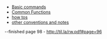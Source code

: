 
* [Basic commands](./commands)
* [Common Functions](./common_functions) 
* [how tos](./howtos)
* [other conventions and notes](./conventions_comments)






--finished page 98 - http://til.la/rw.pdf#page=96















